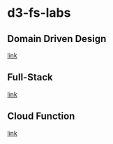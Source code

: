 # d3-fs-labs

## Domain Driven Design
[link](./d3/README.md)

## Full-Stack
[link](./fs/README.md)

## Cloud Function
[link](./fun/README.md)